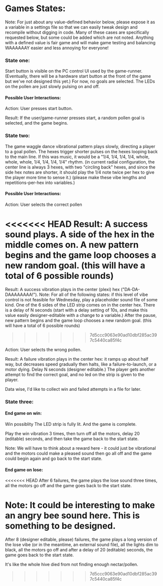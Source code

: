 # Games States:

Note: For just about any value-defined behavior below, please expose it as a variable in a settings file so that we can easily tweak design and recompile without digging in code.  Many of these cases are specifically requested below, but some could be added which are not noted.  Anything with a defined value is fair game and will make game testing and balancing WAAAAAAY easier and less annoying for everyone!

### State one:

Start button is visible on the PC control UI used by the game-runner. (Eventually, there will be a hardware start button at the front of the game but we've not designed this yet.) For now, no goals are selected. The LEDs on the pollen are just slowly pulsing on and off.

#### Possible User Interactions:
Action: User presses start button.

Result: If the user/game-runner presses start, a random pollen goal is selected, and the game begins.

### State two:

The game waggle dance vibrational pattern plays slowly, directing a player to a goal pollen. The hexes trigger shorter pulses on the hexes looping back to the main line. If this was music, it would be a "1/4, 1/4, 1/4, 1/4, whole, whole, whole, 1/4, 1/4, 1/4, 1/4" rhythm.  (in current radial configuration, the center line is always 3 hexes, with two "circling back" hexes, and since the side hex notes are shorter, it should play the 1/4 note twice per hex to give the player more time to sense it.) (please make these vibe lengths and repetitions-per-hex into variables.)

#### Possible User Interactions:

Action: User selects the correct pollen

<<<<<<< HEAD
Result: A success sound plays. A side of the hex in the middle comes on. A new pattern begins and the game loop chooses a new random goal. (this will have a total of 6 possible rounds)
=======
Result: A success vibration plays in the center (plexi) hex ("DA-DA-DAAAAAAAA!"). Note: For all of the following states: if this level of vibe control is not feasible for Wednesday, play a placeholder sound file of some kind.
One of the 6 sides of the LED strip comes on in the center hex.  There is a delay of N seconds (start with a delay setting of 10s, and make this value easily designer-editable with a change to a variable.) After the pause, new pattern begins and the game loop chooses a new random goal. (this will have a total of 6 possible rounds)
>>>>>>> 7d5ccc9063e90ad10dbf285ac397c5440ca85f4c

Action: User selects the wrong pollen.

Result: A failure vibration plays in the center hex: it ramps up about half way, but decreases speed gradually then halts, like a failure-to-launch, or a motor dying. Delay N seconds (designer editable.) The player gets another attempt to find the correct goal, and no led on the strip is given to the player.

Data wise, I'd like to collect win and failed attempts in a file for later.

### State three:

#### End game on win:

Win possiblity
The LED strip is fully lit. And the game is complete.

Play the win vibration 3 times, then turn off all the motors, delay 20 (editable) seconds, and then take the game back to the start state.

Note: We will have to think about a reward here - it could just be vibrational and the motors could make a pleased sound then go all off and the game could begin again and go back to the start state.

#### End game on lose:

<<<<<<< HEAD
After 6 failures, the game plays the lose sound three times, all the motors go off and the game goes back to the start state.

Note: It could be interesting to make an angry bee sound here. This is something to be designed.
=======
After 8 (designer editable, please) failures, the game plays a long version of the lose vibe (or in the meantime, an external sound file), all the lights dim to black, all the motors go off and after a delay of 20 (editable) seconds, the game goes back to the start state.

It's like the whole hive died from not finding enough nectar/pollen.
>>>>>>> 7d5ccc9063e90ad10dbf285ac397c5440ca85f4c
